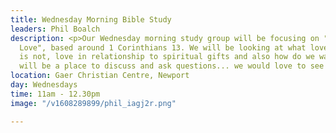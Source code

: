 ```yaml
---
title: Wednesday Morning Bible Study
leaders: Phil Boalch
description: <p>Our Wednesday morning study group will be focusing on "Walking in
  Love", based around 1 Corinthians 13. We will be looking at what love is, what love
  is not, love in relationship to spiritual gifts and also how do we walk in love.</p><p>There
  will be a place to discuss and ask questions... we would love to see you there!</p>
location: Gaer Christian Centre, Newport
day: Wednesdays
time: 11am - 12.30pm
image: "/v1608289899/phil_iagj2r.png"

---
```


